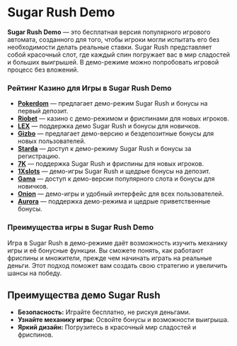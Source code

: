 # Sugar Rush Demo

**Sugar Rush Demo** — это бесплатная версия популярного игрового автомата, созданного для того, чтобы игроки могли испытать его без необходимости делать реальные ставки. Sugar Rush представляет собой красочный слот, где каждый спин погружает вас в мир сладостей и больших выигрышей. В демо-режиме можно попробовать игровой процесс без вложений.

### Рейтинг Казино для Игры в Sugar Rush Demo

- **[Pokerdom](https://brandplay.link/4k77v2yx)** — предлагает демо-режим Sugar Rush и бонусы на первый депозит.
- **[Riobet](https://brandplay.link/7xBLTPyj)** — казино с демо-режимом и фриспинами для новых игроков.
- **[LEX](https://brandplay.link/zW4hdDFV)** — поддержка демо Sugar Rush и бонусы для новичков.
- **[Gizbo](https://brandplay.link/bprXw4YV)** — предлагает демо-версию и бездепозитные бонусы для новых пользователей.
- **[Starda](https://brandplay.link/fB7xwRFL)** — доступ к демо-режиму Sugar Rush и бонусы за регистрацию.
- **[7K](https://brandplay.link/BvQyFShp)** — поддержка Sugar Rush и фриспины для новых игроков.
- **[1Xslots](https://brandplay.link/hSB1khtr)** — демо-игры Sugar Rush и щедрые бонусы на депозит.
- **[Gama](https://brandplay.link/j6NMKsDz)** — доступ к демо-версии популярного слота и бонусы для новичков.
- **[Onion](https://brandplay.link/zBGRVpQ9)** — демо-игры и удобный интерфейс для всех пользователей.
- **[Aurora](https://10trafic-stat2.com/click/668546556bcc6313411604bd/6766/13032/subaccount)** — поддержка демо-режима и щедрые приветственные бонусы.

### Преимущества игры в Sugar Rush Demo

Игра в Sugar Rush в демо-режиме даёт возможность изучить механику игры и её бонусные функции. Вы сможете понять, как работают фриспины и множители, прежде чем начинать играть на реальные деньги. Этот подход поможет вам создать свою стратегию и увеличить шансы на победу.

## Преимущества демо Sugar Rush

- **Безопасность:** Играйте бесплатно, не рискуя деньгами.
- **Узнайте механику игры:** Освойте бонусы и возможности выигрыша.
- **Яркий дизайн:** Погрузитесь в красочный мир сладостей и фриспинов.
